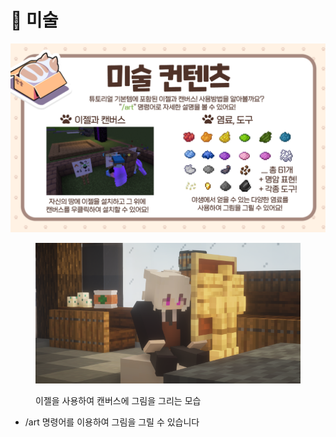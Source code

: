 # 🎨 미술

![미술 튜토리얼 (구)](../../.gitbook/assets/011.png)

<figure><img src="../../.gitbook/assets/2022-08-15_01.13.40.png" alt=""><figcaption><p>이젤을 사용하여 캔버스에 그림을 그리는 모습</p></figcaption></figure>



* /art 명령어를 이용하여 그림을 그릴 수 있습니다&#x20;
